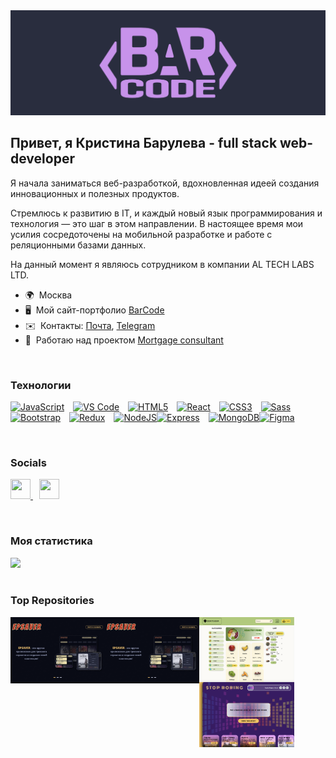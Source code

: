 <div width="100%" direction="row" align="center"><img src="https://github.com/mrsBarul/mrsBarul/blob/main/assets/logo.PNG"></div>

## Привет, я Кристина Барулева - full stack web-developer

Я начала заниматься веб-разработкой, вдохновленная идеей создания инновационных и полезных продуктов. 

Стремлюсь к развитию в IT, и каждый новый язык программирования и технология — это шаг в этом направлении. В настоящее время мои усилия сосредоточены на мобильной разработке и работе с реляционными базами данных. 

На данный момент я являюсь сотрудником в компании AL TECH LABS LTD. 

* 🌍  Москва
* 🖥️  Мой сайт-портфолио [BarCode](http://telling-clumsy-brand.glitch.me/)
* ✉️  Контакты: [Почта](mailto:kristina.baruleva@bk.ru), [Telegram](https://t.me/mrs_barul)　
* 🚀  Работаю над проектом [Mortgage consultant](http://mortage-cz.netlify.app/)

<br />

### Технологии


<p align="left">
<a href="https://developer.mozilla.org/en-US/docs/Web/JavaScript" target="_blank" rel="noreferrer"><img src="https://raw.githubusercontent.com/danielcranney/readme-generator/main/public/icons/skills/javascript-colored.svg" width="36" height="36" alt="JavaScript" /></a><span style="margin-right: 10px;"></span>
<a href="https://code.visualstudio.com/" target="_blank" rel="noreferrer"><img src="https://raw.githubusercontent.com/danielcranney/readme-generator/main/public/icons/skills/visualstudiocode.svg" width="36" height="36" alt="VS Code" /></a><span style="margin-right: 10px;"></span>
<a href="https://developer.mozilla.org/en-US/docs/Glossary/HTML5" target="_blank" rel="noreferrer"><img src="https://raw.githubusercontent.com/danielcranney/readme-generator/main/public/icons/skills/html5-colored.svg" width="36" height="36" alt="HTML5" /></a><span style="margin-right: 10px;"></span>
<a href="https://reactjs.org/" target="_blank" rel="noreferrer"><img src="https://raw.githubusercontent.com/danielcranney/readme-generator/main/public/icons/skills/react-colored.svg" width="36" height="36" alt="React" /></a><span style="margin-right: 10px;"></span>
<a href="https://www.w3.org/TR/CSS/#css" target="_blank" rel="noreferrer"><img src="https://raw.githubusercontent.com/danielcranney/readme-generator/main/public/icons/skills/css3-colored.svg" width="36" height="36" alt="CSS3" /></a><span style="margin-right: 10px;"></span>
<a href="https://sass-lang.com/" target="_blank" rel="noreferrer"><img src="https://raw.githubusercontent.com/danielcranney/readme-generator/main/public/icons/skills/sass-colored.svg" width="36" height="36" alt="Sass" /></a><span style="margin-right: 10px;"></span>
<a href="https://getbootstrap.com/" target="_blank" rel="noreferrer"><img src="https://raw.githubusercontent.com/danielcranney/readme-generator/main/public/icons/skills/bootstrap-colored.svg" width="36" height="36" alt="Bootstrap" /></a><span style="margin-right: 10px;"></span>
<a href="https://redux.js.org/" target="_blank" rel="noreferrer"><img src="https://raw.githubusercontent.com/danielcranney/readme-generator/main/public/icons/skills/redux-colored.svg" width="36" height="36" alt="Redux" /></a><span style="margin-right: 10px;"></span>
<a href="https://nodejs.org/en/" target="_blank" rel="noreferrer"><img src="https://raw.githubusercontent.com/danielcranney/readme-generator/main/public/icons/skills/nodejs-colored.svg" width="36" height="36" alt="NodeJS" /></a><a href="https://expressjs.com/" target="_blank" rel="noreferrer"><img src="https://raw.githubusercontent.com/danielcranney/readme-generator/main/public/icons/skills/express-colored.svg" width="36" height="36" alt="Express" /></a><span style="margin-right: 10px;"></span>
<a href="https://www.mongodb.com/" target="_blank" rel="noreferrer"><img src="https://raw.githubusercontent.com/danielcranney/readme-generator/main/public/icons/skills/mongodb-colored.svg" width="36" height="36" alt="MongoDB" /></a><a href="https://www.figma.com/" target="_blank" rel="noreferrer"><img src="https://raw.githubusercontent.com/danielcranney/readme-generator/main/public/icons/skills/figma-colored.svg" width="36" height="36" alt="Figma" /></a>
</p><br />


### Socials

<p align="left"> <a href="https://www.github.com/mrsBarul" target="_blank" rel="noreferrer"> <picture> <source media="(prefers-color-scheme: dark)" srcset="https://raw.githubusercontent.com/danielcranney/readme-generator/main/public/icons/socials/github-dark.svg" /> <source media="(prefers-color-scheme: light)" srcset="https://raw.githubusercontent.com/danielcranney/readme-generator/main/public/icons/socials/github.svg" /> <img src="https://raw.githubusercontent.com/danielcranney/readme-generator/main/public/icons/socials/github.svg" width="32" height="32" /> </picture> </a>
<span style="margin-right: 10px;"></span>
 <a href="http://www.instagram.com/mrs.barul" target="_blank" rel="noreferrer"> <picture> <source media="(prefers-color-scheme: dark)" srcset="https://raw.githubusercontent.com/danielcranney/readme-generator/main/public/icons/socials/instagram-dark.svg" /> <source media="(prefers-color-scheme: light)" srcset="https://raw.githubusercontent.com/danielcranney/readme-generator/main/public/icons/socials/instagram.svg" /> <img src="https://raw.githubusercontent.com/danielcranney/readme-generator/main/public/icons/socials/instagram.svg" width="32" height="32" /> </picture> </a></p>

 <br />

### Моя статистика

<div width="100%" direction="row" align="left"><img width="64%" src="https://github-profile-summary-cards.vercel.app/api/cards/profile-details?username=mrsBarul&theme=material_palenight"></div>

 <br />

### Top Repositories


  <div width="100%" align="left">
  <a href="https://github.com/mrsBarul/epsaver-frontend " align="left"><img align="left" width="30%" src="https://github.com/mrsBarul/mrsBarul/blob/main/assets/EpSaver.png" align="left"></a>
  <a href="https://github.com/mrsBarul/epsaver-frontend " align="left"><img align="left" width="30%" src="https://github.com/mrsBarul/mrsBarul/blob/main/assets/EpSaver.png" /></a>
  </div>

  <div></div>

  <div width="100%" align="left">
    <a href="https://github.com/mrsBarul/DOOR-TO-DOOR " align="left"><img align="left" width="30%" src="https://github.com/mrsBarul/mrsBarul/blob/main/assets/DoorToDoor.png" /></a>
    <a href="https://github.com/mrsBarul/Stop-Boring " align="left"><img align="left" width="30%" src="https://github.com/mrsBarul/mrsBarul/blob/main/assets/Boring.png" /></a>
  </div>
